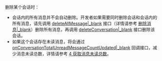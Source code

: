 删除某个会话时：

- 会话内的所有消息并不会自动删除。开发者如果需要同时删除会话和会话内的所有消息，请先调用 [deleteAllMessage\|_blank](@deleteAllMessage) 接口（详情请参考 [删除消息\|_blank](!deleteMessages#3_2)）删除所有消息，再调用 [deleteConversation\|_blank](@deleteConversation) 接口删除该会话。
- 如果这个会话存在未读消息，将会通过 [onConversationTotalUnreadMessageCountUpdated\|_blank](@onConversationTotalUnreadMessageCountUpdated) 回调接口，减少消息未读总数，详情请参考 [4 获取消息未读总数](!Conversation_Management#3_4)。
</div>
